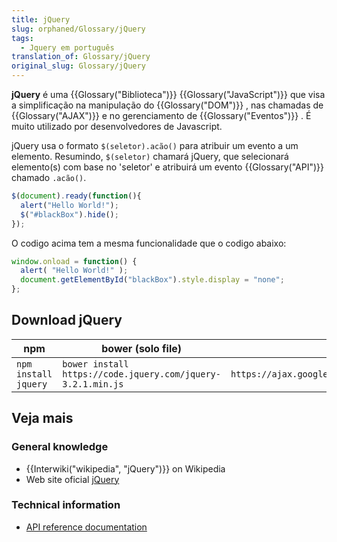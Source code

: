```yaml
---
title: jQuery
slug: orphaned/Glossary/jQuery
tags:
  - Jquery em português
translation_of: Glossary/jQuery
original_slug: Glossary/jQuery
---
```

**jQuery** é uma {{Glossary("Biblioteca")}} {{Glossary("JavaScript")}} que visa a simplificação na manipulação do {{Glossary("DOM")}} , nas chamadas de {{Glossary("AJAX")}} e no gerenciamento de {{Glossary("Eventos")}} . É muito utilizado por desenvolvedores de Javascript.

jQuery usa o formato `$(seletor).acão()` para atribuir um evento a um elemento. Resumindo, `$(seletor)` chamará jQuery, que selecionará elemento(s) com base no 'seletor' e atribuirá um evento {{Glossary("API")}} chamado `.acão()`.

```js
$(document).ready(function(){
  alert("Hello World!");
  $("#blackBox").hide();
});
```

O codigo acima tem a mesma funcionalidade que o codigo abaixo:

```js
window.onload = function() {
  alert( "Hello World!" );
  document.getElementById("blackBox").style.display = "none";
};
```

## Download jQuery

| **npm**              | bower (solo file)                                           | Google CDN                                                         |
| -------------------- | ----------------------------------------------------------- | ------------------------------------------------------------------ |
| `npm install jquery` | `bower install https://code.jquery.com/jquery-3.2.1.min.js` | `https://ajax.googleapis.com/ajax/libs/jquery/3.2.1/jquery.min.js` |

## Veja mais

### General knowledge

- {{Interwiki("wikipedia", "jQuery")}} on Wikipedia
- Web site oficial [jQuery](https://jquery.com/)

### Technical information

- [API reference documentation](https://api.jquery.com/)
